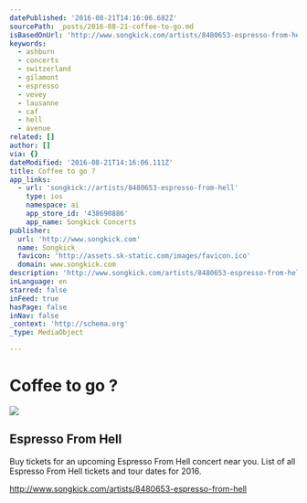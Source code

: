 ```yaml
---
datePublished: '2016-08-21T14:16:06.682Z'
sourcePath: _posts/2016-08-21-coffee-to-go.md
isBasedOnUrl: 'http://www.songkick.com/artists/8480653-espresso-from-hell'
keywords:
  - ashburn
  - concerts
  - switzerland
  - gilamont
  - espresso
  - vevey
  - lausanne
  - caf
  - hell
  - avenue
related: []
author: []
via: {}
dateModified: '2016-08-21T14:16:06.111Z'
title: Coffee to go ?
app_links:
  - url: 'songkick://artists/8480653-espresso-from-hell'
    type: ios
    namespace: ai
    app_store_id: '438690886'
    app_name: Songkick Concerts
publisher:
  url: 'http://www.songkick.com'
  name: Songkick
  favicon: 'http://assets.sk-static.com/images/favicon.ico'
  domain: www.songkick.com
description: 'http://www.songkick.com/artists/8480653-espresso-from-hell '
inLanguage: en
starred: false
inFeed: true
hasPage: false
inNav: false
_context: 'http://schema.org'
_type: MediaObject

---
```

# Coffee to go ?

<article style=""><img src="https://s3-us-west-2.amazonaws.com/the-grid-img/p/5c01767f58ef2b9c543e051833401e15197e4b51.jpg" /><h1>Espresso From Hell</h1><p>Buy tickets for an upcoming Espresso From Hell concert near you. List of all Espresso From Hell tickets and tour dates for 2016.</p></article>

http://www.songkick.com/artists/8480653-espresso-from-hell